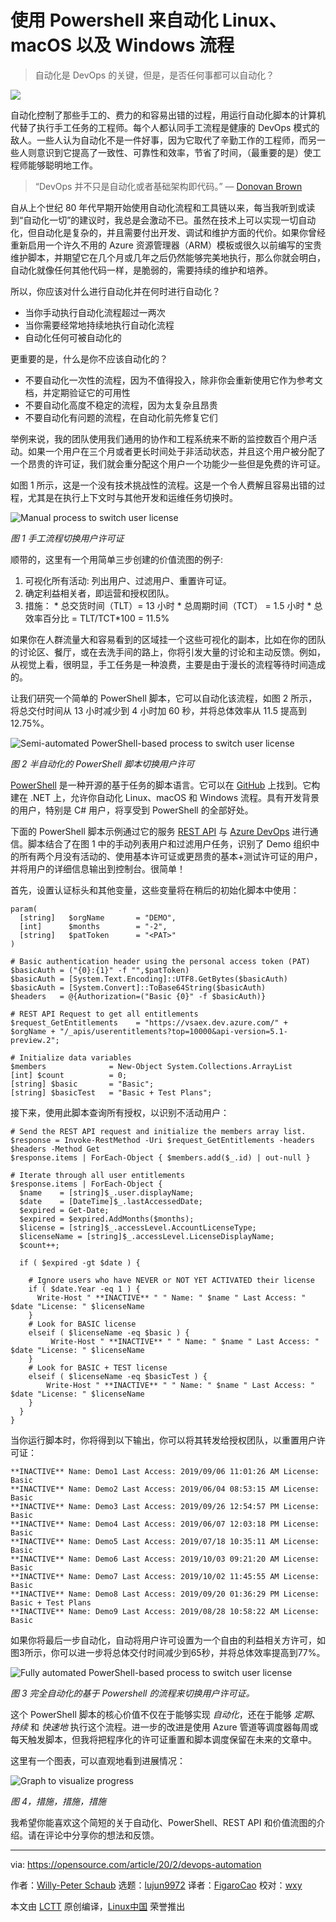 [#]: collector: (lujun9972)
[#]: translator: (FigaroCao)
[#]: reviewer: (wxy)
[#]: publisher: ( )
[#]: url: ( )
[#]: subject: (Using Powershell to automate Linux, macOS, and Windows processes)
[#]: via: (https://opensource.com/article/20/2/devops-automation)
[#]: author: (Willy-Peter Schaub https://opensource.com/users/wpschaub)

使用 Powershell 来自动化 Linux、macOS 以及 Windows 流程
======

> 自动化是 DevOps 的关键，但是，是否任何事都可以自动化？

![](https://img.linux.net.cn/data/attachment/album/202111/23/123000eexe7iez7wsew72e.jpg)

自动化控制了那些手工的、费力的和容易出错的过程，用运行自动化脚本的计算机代替了执行手工任务的工程师。每个人都认同手工流程是健康的 DevOps 模式的敌人。一些人认为自动化不是一件好事，因为它取代了辛勤工作的工程师，而另一些人则意识到它提高了一致性、可靠性和效率，节省了时间，（最重要的是）使工程师能够聪明地工作。

> “DevOps 并不只是自动化或者基础架构即代码。” — [Donovan Brown][2]

自从上个世纪 80 年代早期开始使用自动化流程和工具链以来，每当我听到或读到“自动化一切”的建议时，我总是会激动不已。虽然在技术上可以实现一切自动化，但自动化是复杂的，并且需要付出开发、调试和维护方面的代价。如果你曾经重新启用一个许久不用的 Azure 资源管理器（ARM）模板或很久以前编写的宝贵维护脚本，并期望它在几个月或几年之后仍然能够完美地执行，那么你就会明白，自动化就像任何其他代码一样，是脆弱的，需要持续的维护和培养。

所以，你应该对什么进行自动化并在何时进行自动化？

  * 当你手动执行自动化流程超过一两次
  * 当你需要经常地持续地执行自动化流程
  * 自动化任何可被自动化的

更重要的是，什么是你不应该自动化的？

  * 不要自动化一次性的流程，因为不值得投入，除非你会重新使用它作为参考文档，并定期验证它的可用性
  * 不要自动化高度不稳定的流程，因为太复杂且昂贵
  * 不要自动化有问题的流程，在自动化前先修复它们

举例来说，我的团队使用我们通用的协作和工程系统来不断的监控数百个用户活动。如果一个用户在三个月或者更长时间处于非活动状态，并且这个用户被分配了一个昂贵的许可证，我们就会重分配这个用户一个功能少一些但是免费的许可证。

如图 1 所示，这是一个没有技术挑战性的流程。这是一个令人费解且容易出错的过程，尤其是在执行上下文时与其他开发和运维任务切换时。

![Manual process to switch user license][3]

*图 1 手工流程切换用户许可证*

顺带的，这里有一个用简单三步创建的价值流图的例子:

  1. 可视化所有活动: 列出用户、过滤用户、重置许可证。
  2. 确定利益相关者，即运营和授权团队。
  3. 措施：
    * 总交货时间（TLT）= 13 小时
    * 总周期时间（TCT） = 1.5 小时
    * 总效率百分比 = TLT/TCT*100 = 11.5%

如果你在人群流量大和容易看到的区域挂一个这些可视化的副本，比如在你的团队的讨论区、餐厅，或在去洗手间的路上，你将引发大量的讨论和主动反馈。例如，从视觉上看，很明显，手工任务是一种浪费，主要是由于漫长的流程等待时间造成的。

让我们研究一个简单的 PowerShell 脚本，它可以自动化该流程，如图 2 所示，将总交付时间从 13 小时减少到 4 小时加 60 秒，并将总体效率从 11.5 提高到 12.75%。

![Semi-automated PowerShell-based process to switch user license][4]

*图 2 半自动化的 PowerShell 脚本切换用户许可*

[PowerShell][5] 是一种开源的基于任务的脚本语言。它可以在 [GitHub][6] 上找到。它构建在 .NET 上，允许你自动化 Linux、macOS 和 Windows 流程。具有开发背景的用户，特别是 C# 用户，将享受到 PowerShell 的全部好处。

下面的 PowerShell 脚本示例通过它的服务 [REST API][8] 与 [Azure DevOps][7] 进行通信。脚本结合了在图 1 中的手动列表用户和过滤用户任务，识别了 Demo 组织中的所有两个月没有活动的、使用基本许可证或更昂贵的基本+测试许可证的用户，并将用户的详细信息输出到控制台。很简单！

首先，设置认证标头和其他变量，这些变量将在稍后的初始化脚本中使用：

```
param(
  [string]   $orgName       = "DEMO",
  [int]      $months        = "-2",
  [string]   $patToken      = "<PAT>"
)

# Basic authentication header using the personal access token (PAT)
$basicAuth = ("{0}:{1}" -f "",$patToken)
$basicAuth = [System.Text.Encoding]::UTF8.GetBytes($basicAuth)
$basicAuth = [System.Convert]::ToBase64String($basicAuth)
$headers   = @{Authorization=("Basic {0}" -f $basicAuth)}

# REST API Request to get all entitlements
$request_GetEntitlements    = "https://vsaex.dev.azure.com/" + $orgName + "/_apis/userentitlements?top=10000&api-version=5.1-preview.2";

# Initialize data variables
$members              = New-Object System.Collections.ArrayList
[int] $count          = 0;
[string] $basic       = "Basic";
[string] $basicTest   = "Basic + Test Plans";
```

接下来，使用此脚本查询所有授权，以识别不活动用户：

```
# Send the REST API request and initialize the members array list.
$response = Invoke-RestMethod -Uri $request_GetEntitlements -headers $headers -Method Get
$response.items | ForEach-Object { $members.add($_.id) | out-null }

# Iterate through all user entitlements
$response.items | ForEach-Object {
  $name    = [string]$_.user.displayName;
  $date    = [DateTime]$_.lastAccessedDate;
  $expired = Get-Date;
  $expired = $expired.AddMonths($months);
  $license = [string]$_.accessLevel.AccountLicenseType;
  $licenseName = [string]$_.accessLevel.LicenseDisplayName;
  $count++;

  if ( $expired -gt $date ) {

    # Ignore users who have NEVER or NOT YET ACTIVATED their license
    if ( $date.Year -eq 1 ) {
      Write-Host " **INACTIVE** " " Name: " $name " Last Access: " $date "License: " $licenseName
    }
    # Look for BASIC license
    elseif ( $licenseName -eq $basic ) {
         Write-Host " **INACTIVE** " " Name: " $name " Last Access: " $date "License: " $licenseName
    }
    # Look for BASIC + TEST license
    elseif ( $licenseName -eq $basicTest ) {
        Write-Host " **INACTIVE** " " Name: " $name " Last Access: " $date "License: " $licenseName
    }
  }
}
```

当你运行脚本时，你将得到以下输出，你可以将其转发给授权团队，以重置用户许可证：

```
**INACTIVE** Name: Demo1 Last Access: 2019/09/06 11:01:26 AM License: Basic
**INACTIVE** Name: Demo2 Last Access: 2019/06/04 08:53:15 AM License: Basic
**INACTIVE** Name: Demo3 Last Access: 2019/09/26 12:54:57 PM License: Basic
**INACTIVE** Name: Demo4 Last Access: 2019/06/07 12:03:18 PM License: Basic
**INACTIVE** Name: Demo5 Last Access: 2019/07/18 10:35:11 AM License: Basic
**INACTIVE** Name: Demo6 Last Access: 2019/10/03 09:21:20 AM License: Basic
**INACTIVE** Name: Demo7 Last Access: 2019/10/02 11:45:55 AM License: Basic
**INACTIVE** Name: Demo8 Last Access: 2019/09/20 01:36:29 PM License: Basic + Test Plans
**INACTIVE** Name: Demo9 Last Access: 2019/08/28 10:58:22 AM License: Basic
```

如果你将最后一步自动化，自动将用户许可设置为一个自由的利益相关方许可，如图3所示，你可以进一步将总体交付时间减少到65秒，并将总体效率提高到77%。

![Fully automated PowerShell-based process to switch user license][9]

*图 3 完全自动化的基于 Powershell 的流程来切换用户许可证。*

这个 PowerShell 脚本的核心价值不仅在于能够实现 _自动化_，还在于能够 _定期_、_持续_ 和 _快速地_ 执行这个流程。进一步的改进是使用 Azure 管道等调度器每周或每天触发脚本，但我将把程序化的许可证重置和脚本调度保留在未来的文章中。

这里有一个图表，可以直观地看到进展情况：

![Graph to visualize progress][10]

*图 4，措施，措施，措施*

我希望你能喜欢这个简短的关于自动化、PowerShell、REST API 和价值流图的介绍。请在评论中分享你的想法和反馈。

------

via: https://opensource.com/article/20/2/devops-automation

作者：[Willy-Peter Schaub][a]
选题：[lujun9972][b]
译者：[FigaroCao](https://github.com/FigaroCao)
校对：[wxy](https://github.com/wxy)

本文由 [LCTT](https://github.com/LCTT/TranslateProject) 原创编译，[Linux中国](https://linux.cn/) 荣誉推出

[a]: https://opensource.com/users/wpschaub
[b]: https://github.com/lujun9972
[1]: https://opensource.com/sites/default/files/styles/image-full-size/public/lead-images/cicd_continuous_delivery_deployment_gears.png?itok=kVlhiEkc (CICD with gears)
[2]: http://www.donovanbrown.com/post/what-is-devops
[3]: https://opensource.com/sites/default/files/uploads/devops_quest_to_automate_1.png (Manual process to switch user license)
[4]: https://opensource.com/sites/default/files/uploads/the_devops_quest_to_automate_everything_automatable_using_powershell_picture_2.png (Semi-automated PowerShell-based process to switch user license)
[5]: https://opensource.com/article/19/8/variables-powershell
[6]: https://github.com/powershell/powershell
[7]: https://docs.microsoft.com/en-us/azure/devops/user-guide/what-is-azure-devops?view=azure-devops
[8]: https://docs.microsoft.com/en-us/rest/api/azure/devops/?view=azure-devops-rest-5.1
[9]: https://opensource.com/sites/default/files/uploads/devops_quest_to_automate_3.png (Fully automated PowerShell-based process to switch user license)
[10]: https://opensource.com/sites/default/files/uploads/devops_quest_to_automate_4.png (Graph to visualize progress)
